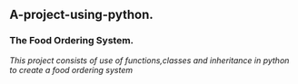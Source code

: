 ## A-project-using-python.

### The Food Ordering System.


*This project consists of use of functions,classes and inheritance in python to create a food ordering system*
